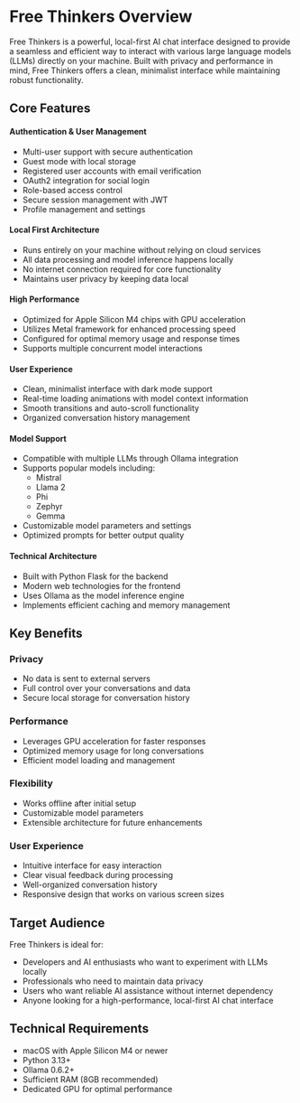 # Free Thinkers Overview

Free Thinkers is a powerful, local-first AI chat interface designed to provide a seamless and efficient way to interact with various large language models (LLMs) directly on your machine. Built with privacy and performance in mind, Free Thinkers offers a clean, minimalist interface while maintaining robust functionality.

## Core Features

#### Authentication & User Management
- Multi-user support with secure authentication
- Guest mode with local storage
- Registered user accounts with email verification
- OAuth2 integration for social login
- Role-based access control
- Secure session management with JWT
- Profile management and settings

#### Local First Architecture
- Runs entirely on your machine without relying on cloud services
- All data processing and model inference happens locally
- No internet connection required for core functionality
- Maintains user privacy by keeping data local

#### High Performance
- Optimized for Apple Silicon M4 chips with GPU acceleration
- Utilizes Metal framework for enhanced processing speed
- Configured for optimal memory usage and response times
- Supports multiple concurrent model interactions

#### User Experience
- Clean, minimalist interface with dark mode support
- Real-time loading animations with model context information
- Smooth transitions and auto-scroll functionality
- Organized conversation history management

#### Model Support
- Compatible with multiple LLMs through Ollama integration
- Supports popular models including:
  - Mistral
  - Llama 2
  - Phi
  - Zephyr
  - Gemma
- Customizable model parameters and settings
- Optimized prompts for better output quality

#### Technical Architecture
- Built with Python Flask for the backend
- Modern web technologies for the frontend
- Uses Ollama as the model inference engine
- Implements efficient caching and memory management

## Key Benefits

### Privacy
- No data is sent to external servers
- Full control over your conversations and data
- Secure local storage for conversation history

### Performance
- Leverages GPU acceleration for faster responses
- Optimized memory usage for long conversations
- Efficient model loading and management

### Flexibility
- Works offline after initial setup
- Customizable model parameters
- Extensible architecture for future enhancements

### User Experience
- Intuitive interface for easy interaction
- Clear visual feedback during processing
- Well-organized conversation history
- Responsive design that works on various screen sizes

## Target Audience

Free Thinkers is ideal for:
- Developers and AI enthusiasts who want to experiment with LLMs locally
- Professionals who need to maintain data privacy
- Users who want reliable AI assistance without internet dependency
- Anyone looking for a high-performance, local-first AI chat interface

## Technical Requirements
- macOS with Apple Silicon M4 or newer
- Python 3.13+
- Ollama 0.6.2+
- Sufficient RAM (8GB recommended)
- Dedicated GPU for optimal performance
